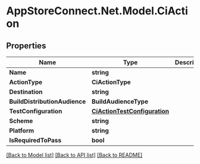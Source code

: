 # AppStoreConnect.Net.Model.CiAction

## Properties

Name | Type | Description | Notes
------------ | ------------- | ------------- | -------------
**Name** | **string** |  | [optional] 
**ActionType** | **CiActionType** |  | [optional] 
**Destination** | **string** |  | [optional] 
**BuildDistributionAudience** | **BuildAudienceType** |  | [optional] 
**TestConfiguration** | [**CiActionTestConfiguration**](CiActionTestConfiguration.md) |  | [optional] 
**Scheme** | **string** |  | [optional] 
**Platform** | **string** |  | [optional] 
**IsRequiredToPass** | **bool** |  | [optional] 

[[Back to Model list]](../README.md#documentation-for-models) [[Back to API list]](../README.md#documentation-for-api-endpoints) [[Back to README]](../README.md)

